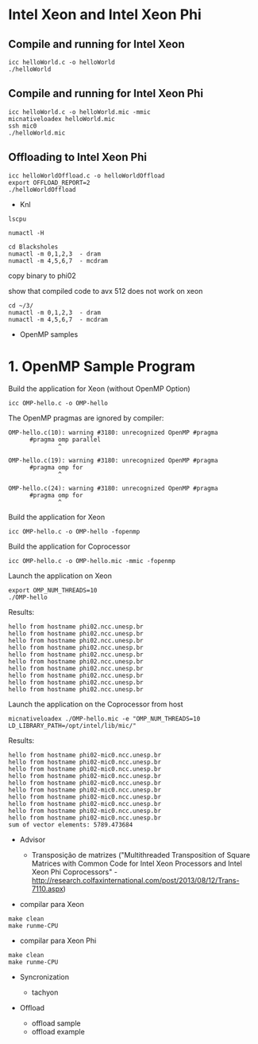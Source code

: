 # Intel Xeon and Intel Xeon Phi

## Compile and running for Intel Xeon

```
icc helloWorld.c -o helloWorld
./helloWorld
```

## Compile and running for Intel Xeon Phi

```
icc helloWorld.c -o helloWorld.mic -mmic
micnativeloadex helloWorld.mic
ssh mic0 
./helloWorld.mic
```

## Offloading to Intel Xeon Phi

```
icc helloWorldOffload.c -o helloWorldOffload
export OFFLOAD_REPORT=2
./helloWorldOffload
```

* Knl
```
lscpu
```

```
numactl -H
```

```
cd Blacksholes
numactl -m 0,1,2,3  - dram
numactl -m 4,5,6,7  - mcdram
```

copy binary to phi02

show that compiled code to avx 512 does not work on xeon

```
cd ~/3/
numactl -m 0,1,2,3  - dram
numactl -m 4,5,6,7  - mcdram
```

* OpenMP samples

# 1. OpenMP Sample Program

Build the application for Xeon (without OpenMP Option)
```
icc OMP-hello.c -o OMP-hello
```

The OpenMP pragmas are ignored by compiler:
```
OMP-hello.c(10): warning #3180: unrecognized OpenMP #pragma
      #pragma omp parallel
              ^

OMP-hello.c(19): warning #3180: unrecognized OpenMP #pragma
      #pragma omp for
              ^

OMP-hello.c(24): warning #3180: unrecognized OpenMP #pragma
      #pragma omp for
              ^
```

Build the application for Xeon
```
icc OMP-hello.c -o OMP-hello -fopenmp
```

Build the application for Coprocessor
```
icc OMP-hello.c -o OMP-hello.mic -mmic -fopenmp
```

Launch the application on Xeon
```
export OMP_NUM_THREADS=10
./OMP-hello
```

Results:

```
hello from hostname phi02.ncc.unesp.br
hello from hostname phi02.ncc.unesp.br
hello from hostname phi02.ncc.unesp.br
hello from hostname phi02.ncc.unesp.br
hello from hostname phi02.ncc.unesp.br
hello from hostname phi02.ncc.unesp.br
hello from hostname phi02.ncc.unesp.br
hello from hostname phi02.ncc.unesp.br
hello from hostname phi02.ncc.unesp.br
hello from hostname phi02.ncc.unesp.br
```

Launch the application on the Coprocessor from host
```
micnativeloadex ./OMP-hello.mic -e "OMP_NUM_THREADS=10 LD_LIBRARY_PATH=/opt/intel/lib/mic/"

```

Results:

```
hello from hostname phi02-mic0.ncc.unesp.br
hello from hostname phi02-mic0.ncc.unesp.br
hello from hostname phi02-mic0.ncc.unesp.br
hello from hostname phi02-mic0.ncc.unesp.br
hello from hostname phi02-mic0.ncc.unesp.br
hello from hostname phi02-mic0.ncc.unesp.br
hello from hostname phi02-mic0.ncc.unesp.br
hello from hostname phi02-mic0.ncc.unesp.br
hello from hostname phi02-mic0.ncc.unesp.br
hello from hostname phi02-mic0.ncc.unesp.br
sum of vector elements: 5789.473684
```

* Advisor

  * Transposição de matrizes ("Multithreaded Transposition of Square Matrices with Common Code for Intel Xeon Processors and Intel Xeon Phi Coprocessors" - http://research.colfaxinternational.com/post/2013/08/12/Trans-7110.aspx)

* compilar para Xeon

```
make clean
make runme-CPU
```

* compilar para Xeon Phi

```
make clean
make runme-CPU
```

* Syncronization
  * tachyon

* Offload
  * offload sample
  * offload example
